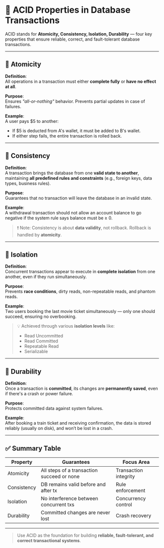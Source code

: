 # 📘 ACID Properties in Database Transactions

ACID stands for **Atomicity, Consistency, Isolation, Durability** — four key properties that ensure reliable, correct, and fault-tolerant database transactions.

---

## 🔹 Atomicity

**Definition**:  
All operations in a transaction must either **complete fully** or **have no effect at all**.

**Purpose**:  
Ensures *"all-or-nothing"* behavior. Prevents partial updates in case of failures.

**Example**:  
A user pays $5 to another:
- If $5 is deducted from A's wallet, it must be added to B's wallet.
- If either step fails, the entire transaction is rolled back.

---

## 🔹 Consistency

**Definition**:  
A transaction brings the database from one **valid state to another**, maintaining **all predefined rules and constraints** (e.g., foreign keys, data types, business rules).

**Purpose**:  
Guarantees that no transaction will leave the database in an invalid state.

**Example**:  
A withdrawal transaction should not allow an account balance to go negative if the system rule says balance must be ≥ 0.

> ❗ Note: Consistency is about **data validity**, not rollback. Rollback is handled by **atomicity**.

---

## 🔹 Isolation

**Definition**:  
Concurrent transactions appear to execute in **complete isolation** from one another, even if they run simultaneously.

**Purpose**:  
Prevents **race conditions**, dirty reads, non-repeatable reads, and phantom reads.

**Example**:  
Two users booking the last movie ticket simultaneously — only one should succeed, ensuring no overbooking.

> 💡 Achieved through various **isolation levels** like:
> - Read Uncommitted  
> - Read Committed  
> - Repeatable Read  
> - Serializable

---

## 🔹 Durability

**Definition**:  
Once a transaction is **committed**, its changes are **permanently saved**, even if there's a crash or power failure.

**Purpose**:  
Protects committed data against system failures.

**Example**:  
After booking a train ticket and receiving confirmation, the data is stored reliably (usually on disk), and won’t be lost in a crash.

---

## ✅ Summary Table

| Property    | Guarantees                                | Focus Area           |
|-------------|--------------------------------------------|----------------------|
| Atomicity   | All steps of a transaction succeed or none | Transaction integrity|
| Consistency | DB remains valid before and after tx       | Rule enforcement     |
| Isolation   | No interference between concurrent txs     | Concurrency control  |
| Durability  | Committed changes are never lost           | Crash recovery       |

---

> Use ACID as the foundation for building **reliable, fault-tolerant, and correct transactional systems**.
